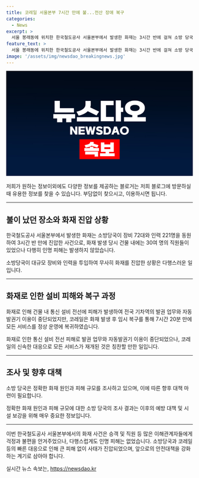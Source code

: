 ```yaml
---
title: 코레일 서울본부 7시간 만에 불...전산 장애 복구
categories:
  - News
excerpt: >
  서울 봉래동에 위치한 한국철도공사 서울본부에서 발생한 화재는 3시간 반에 걸쳐 소방 당국에 의해 완전히 꺼졌습니다. 다행히 직원들은 대피하여 인명 피해는 발생하지 않았으며, 화재로 인해 통신 설비 전선이 손상되어 전국 기차역의 발권 업무와 자동발권기 이용이 중단되었지만 오후 5시에 모든 서비스가 복구되었습니다. 소방 당국은 원인과 피해 규모를 조사 중입니다.
feature_text: >
  서울 봉래동에 위치한 한국철도공사 서울본부에서 발생한 화재는 3시간 반에 걸쳐 소방 당국에 의해 완전히 꺼졌습니다. 다행히 직원들은 대피하여 인명 피해는 발생하지 않았으며, 화재로 인해 통신 설비 전선이 손상되어 전국 기차역의 발권 업무와 자동발권기 이용이 중단되었지만 오후 5시에 모든 서비스가 복구되었습니다. 소방 당국은 원인과 피해 규모를 조사 중입니다.
image: '/assets/img/newsdao_breakingnews.jpg'
---
```


<p><img src="/assets/img/newsdao_breakingnews.jpg" alt="pcversion 속보" /></p>

<p>저희가 원하는 정보이외에도 다양한 정보를 제공하는 블로거는 저희 블로그에 방문하실 때 유용한 정보를 찾을 수 있습니다. 부담없이 찾으시고, 이용하시면 됩니다. </p>

<hr />

<h2 data-ke-size="size26">불이 났던 장소와 화재 진압 상황</h2>

<p>한국철도공사 서울본부에서 발생한 화재는 소방당국이 장비 72대와 인력 221명을 동원하여 3시간 반 만에 진압한 사건으로, 화재 발생 당시 건물 내에는 30여 명의 직원들이 있었으나 다행히 인명 피해는 발생하지 않았습니다.</p>

<p>소방당국이 대규모 장비와 인력을 투입하여 무사히 화재를 진압한 상황은 다행스러운 일입니다.</p>

<hr />

<h2 data-ke-size="size26">화재로 인한 설비 피해와 복구 과정</h2>

<p>화재로 인해 건물 내 통신 설비 전선에 피해가 발생하여 전국 기차역의 발권 업무와 자동발권기 이용이 중단되었지만, 코레일은 화재 발생 후 임시 복구를 통해 7시간 20분 만에 모든 서비스를 정상 운영에 복귀하였습니다.</p>

<p>화재로 인한 통신 설비 전선 피해로 발권 업무와 자동발권기 이용이 중단되었으나, 코레일의 신속한 대응으로 모든 서비스가 재개된 것은 칭찬할 만한 일입니다.</p>

<hr />

<h2 data-ke-size="size26">조사 및 향후 대책</h2>

<p>소방 당국은 정확한 화재 원인과 피해 규모를 조사하고 있으며, 이에 따른 향후 대책 마련이 필요합니다.</p>

<p>정확한 화재 원인과 피해 규모에 대한 소방 당국의 조사 결과는 이후의 예방 대책 및 시설 보강을 위해 매우 중요한 정보입니다.</p>

<hr />

<p>이번 한국철도공사 서울본부에서의 화재 사건은 승객 및 직원 등 많은 이해관계자들에게 걱정과 불편을 안겨주었으나, 다행스럽게도 인명 피해는 없었습니다. 소방당국과 코레일 등의 빠른 대응으로 인해 큰 피해 없이 사태가 진압되었으며, 앞으로의 안전대책을 강화하는 계기로 삼아야 합니다.</p>
실시간 뉴스 속보는, <a href="https://newsdao.kr" rel="dofollow">https://newsdao.kr</a>



